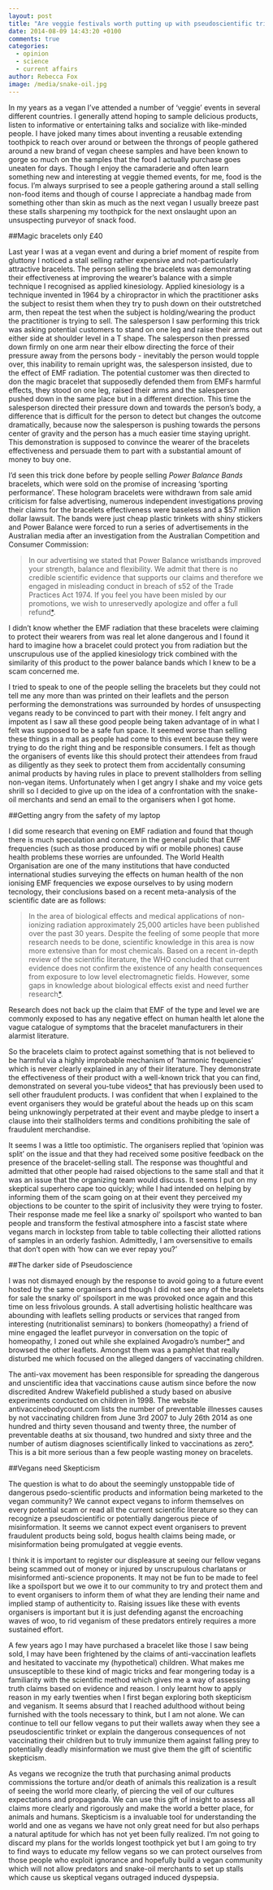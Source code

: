```yaml
---
layout: post
title: "Are veggie festivals worth putting up with pseudoscientific trinkets and petty fraud?"
date: 2014-08-09 14:43:20 +0100
comments: true
categories: 
  - opinion
  - science
  - current affairs
author: Rebecca Fox
image: /media/snake-oil.jpg
---
```


In my years as a vegan I’ve attended a number of ‘veggie’ events in several different countries. I generally attend hoping to sample delicious products, listen to informative or entertaining talks and socialize with like-minded people. I have joked many times about inventing a reusable extending toothpick to reach over around<!--more--> or between the throngs of people gathered around a new brand of vegan cheese samples and have been known to gorge so much on the samples that the food I actually purchase goes uneaten for days. Though I enjoy the camaraderie and often learn something new and interesting at veggie themed events, for me, food is the focus. I’m always surprised to see a people gathering around a stall selling non-food items and though of course I appreciate a handbag made from something other than skin as much as the next vegan I usually breeze past these stalls sharpening my toothpick for the next onslaught upon an unsuspecting purveyor of snack food.
 
##Magic bracelets only £40
 
Last year I was at a vegan event and during a brief moment of respite from gluttony I noticed a stall selling rather expensive and not-particularly attractive bracelets. The person selling the bracelets was demonstrating their effectiveness at improving the wearer’s balance with a simple technique I recognised as applied kinesiology. Applied kinesiology is a technique invented in 1964 by a chiropractor in which the practitioner asks the subject to resist them when they try to push down on their outstretched arm, then repeat the test when the subject is holding/wearing the product the practitioner is trying to sell. The salesperson I saw performing this trick was asking potential customers to stand on one leg and raise their arms out either side at shoulder level in a T shape. The salesperson then pressed down firmly on one arm near their elbow directing the force of their pressure away from the persons body - inevitably the person would topple over, this inability to remain upright was, the salesperson insisted, due to the effect of EMF radiation. The potential customer was then directed to don the magic bracelet that supposedly defended them from EMFs harmful effects, they stood on one leg, raised their arms and the salesperson pushed down in the same place but in a different direction. This time the salesperson directed their pressure down and towards the person’s body, a difference that is difficult for the person to detect but changes the outcome dramatically, because now the salesperson is pushing towards the persons center of gravity and the person has a much easier time staying upright. This demonstration is supposed to convince the wearer of the bracelets effectiveness and persuade them to part with a substantial amount of money to buy one.
 
I’d seen this trick done before by people selling *Power Balance Bands* bracelets, which were sold on the promise of increasing ‘sporting performance’. These hologram bracelets were withdrawn from sale amid criticism for false advertising, numerous independent investigations proving their claims for the bracelets effectiveness were baseless and a $57 million dollar lawsuit.  The bands were just cheap plastic trinkets with shiny stickers and Power Balance were forced to run a series of advertisements in the Australian media after an investigation from the Australian Competition and Consumer Commission:

>In our advertising we stated that Power Balance wristbands improved your strength, balance and flexibility. We admit that there is no credible scientific evidence that supports our claims and therefore we engaged in misleading conduct in breach of s52 of the Trade Practices Act 1974. If you feel you have been misled by our promotions, we wish to unreservedly apologize and offer a full refund[*](http://gizmodo.com/5723577/powerbalance-admits-their-wristbands-are-a-scam "Gizmodo article: PowerBalance Admits Their Wristbands Are a Scam").
 
I didn’t know whether the EMF radiation that these bracelets were claiming to protect their wearers from was real let alone dangerous and I found it hard to imagine how a bracelet could protect you from radiation but the unscrupulous use of the applied kinesiology trick combined with the similarity of this product to the power balance bands which I knew to be a scam concerned me.
 
I tried to speak to one of the people selling the bracelets but they could not tell me any more than was printed on their leaflets and the person performing the demonstrations was surrounded by hordes of unsuspecting vegans ready to be convinced to part with their money. I felt angry and impotent as I saw all these good people being taken advantage of in what I felt was supposed to be a safe fun space. It seemed worse than selling these things in a mall as people had come to this event because they were trying to do the right thing and be responsible consumers. I felt as though the organisers of events like this should protect their attendees from fraud as diligently as they seek to protect them from accidentally consuming animal products by having rules in place to prevent stallholders from selling non-vegan items. Unfortunately when I get angry I shake and my voice gets shrill so I decided to give up on the idea of a confrontation with the snake-oil merchants and send an email to the organisers when I got home.
 
##Getting angry from the safety of my laptop

I did some research that evening on EMF radiation and found that though there is much speculation and concern in the general public that EMF frequencies (such as those produced by wifi or mobile phones) cause health problems these worries are unfounded. The World Health Organisation are one of the many institutions that have conducted international studies surveying the effects on human health of the non ionising EMF frequencies we expose ourselves to by using modern tecnology, their conclusions based on a recent meta-analysis of the scientific date are as follows:
 
> In the area of biological effects and medical applications of non-ionizing radiation approximately 25,000 articles have been published over the past 30 years. Despite the feeling of  	some people that more research needs to be done, scientific knowledge in this area is now more extensive than for most chemicals. Based on a recent in-depth review of the scientific literature, the WHO concluded that current evidence does not confirm the existence of any health consequences from exposure to low level electromagnetic fields. However, some gaps in knowledge about biological effects exist and need further research[*](http://www.who.int/peh-emf/about/WhatisEMF/en/index1.html "World Health Organisation article: What are electromagnetic fields?").
        	 
 
Research does not back up the claim that EMF of the type and level we are commonly exposed to has any negative effect on human health let alone the vague catalogue of symptoms that the bracelet manufacturers in their alarmist literature.
 
So the bracelets claim to protect against something that is not believed to be harmful via a highly improbable mechanism of ‘harmonic frequencies’ which is never clearly explained in any of their literature. They demonstrate the effectiveness of their product with a well-known trick that you can find, demonstrated on several you-tube videos[*](http://www.youtube.com/watch?v=Piu75P8sxTo "Video of the applied kineoisology trick being demonstrated by the Skeptic Zone Podcast") that has previously been used to sell other fraudulent products.  I was confident that when I explained to the event organisers they would be grateful about the heads up on this scam being unknowingly perpetrated at their event and maybe pledge to insert a clause into their stallholders terms and conditions prohibiting the sale of fraudulent merchandise.
 
It seems I was a little too optimistic. The organisers replied that ‘opinion was split’ on the issue and that they had received some positive feedback on the presence of the bracelet-selling stall. The response was thoughtful and admitted that other people had raised objections to the same stall and that it was an issue that the organizing team would discuss.  It seems I put on my skeptical superhero cape too quickly; while I had intended on helping by informing them of the scam going on at their event they perceived my objections to be counter to the spirit of inclusivity they were trying to foster. Their response made me feel like a snarky ol’ spoilsport who wanted to ban people and transform the festival atmosphere into a fascist state where vegans march in lockstep from table to table collecting their allotted rations of samples in an orderly fashion. Admittedly, I am oversensitive to emails that don’t open with ‘how can we ever repay you?’

##The darker side of Pseudoscience

I was not dismayed enough by the response to avoid going to a future event hosted by the same organisers and though I did not see any of the bracelets for sale the snarky ol’ spoilsport in me was provoked once again and this time on less frivolous grounds. A stall advertising holistic healthcare was abounding with leaflets selling products or services that ranged from interesting (nutritionalist seminars) to bonkers (homeopathy) a friend of mine engaged the leaflet purveyor in conversation on the topic of homeopathy, I zoned out while she explained Avogadro’s number[*](http://www.1023.org.uk/what-is-homeopathy.php "The number of atoms in a mole and the smallest measure of any substance. Homeopathic remedies dilute their 'active' ingredients well below this measurement, rendering the skeptical accusation that such remedies contain 'literally nothing' chemically accurate") and browsed the other leaflets. Amongst them was a pamphlet that really disturbed me which focused on the alleged dangers of vaccinating children.
 
 
The anti-vax movement has been responsible for spreading the dangerous and unscientific idea that vaccinations cause autism since before the now discredited Andrew Wakefield published a study based on abusive experiments conducted on children in 1998. The website antivaccinebodycount.com lists the number of preventable illnesses causes by not vaccinating children from June 3rd 2007 to July 26th 2014 as one hundred and thirty seven thousand and twenty three, the number of preventable deaths at six thousand, two hundred and sixty three and the number of autism diagnoses scientifically linked to vaccinations as zero[*](http://whatstheharm.net/vaccinedenial.html "These figures are sourced from the Centres for Disease Control, prevention’s Morbidity, Mortality Weekly Reports and The National Vital Statistic Reports. current statistics in avoidable illnesses and deaths: antivaccinebodycount.com individual victims of anti-vaccination propaganda"). This is a bit more serious than a few people wasting money on bracelets.

##Vegans need Skepticism
 
The question is what to do about the seemingly unstoppable tide of dangerous psedo-scientific products and information being marketed to the vegan community? We cannot expect vegans to inform themselves on every potential scam or read all the current scientific literature so they can recognize a pseudoscientific or potentially dangerous piece of misinformation. It seems we cannot expect event organisers to prevent fraudulent products being sold, bogus health claims being made, or misinformation being promulgated at veggie events.
 
I think it is important to register our displeasure at seeing our fellow vegans being scammed out of money or injured by unscrupulous charlatans or misinformed anti-science proponents. It may not be fun to be made to feel like a spoilsport but we owe it to our community to try and protect them and to event organisers to inform them of what they are lending their name and implied stamp of authenticity to. Raising issues like these with events organisers is important but it is just defending aganst the encroaching waves of woo, to rid veganism of these predators entirely requires a more sustained effort.
 
A few years ago I may have purchased a bracelet like those I saw being sold, I may have been frightened by the claims of anti-vaccination leaflets and hesitated to vaccinate my (hypothetical) children. What makes me unsusceptible to these kind of magic tricks and fear mongering today is a familiarity with the scientific method which gives me a way of assessing truth claims based on evidence and reason. I only learnt how to apply reason in my early twenties when I first began exploring both skepticism and veganism. It seems absurd that I reached adulthood without being furnished with the tools necessary to think, but I am not alone. We can continue to tell our fellow vegans to put their wallets away when they see a pseudoscientific trinket or explain the dangerous consequences of not vaccinating their children but to truly immunize them against falling prey to potentially deadly misinformation we must give them the gift of scientific skepticism.
 
As vegans we recognize the truth that purchasing animal products commissions the torture and/or death of animals this realization is a result of seeing the world more clearly, of piercing the veil of our cultures expectations and propaganda. We can use this gift of insight to assess all claims more clearly and rigorously and make the world a better place, for animals and humans. Skepticism is a invaluable tool for understanding the world and one as vegans we have not only great need for but also perhaps a natural aptitude for which has not yet been fully realized. I’m not going to discard my plans for the worlds longest toothpick yet but I am going to try to find ways to educate my fellow vegans so we can protect ourselves from those people who exploit ignorance and hopefully build a vegan community which will not allow predators and snake-oil merchants to set up stalls which cause us skeptical vegans outraged induced dyspepsia.
